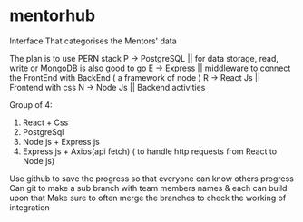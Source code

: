 # mentorhub
Interface That categorises the Mentors' data

The plan is to use PERN stack
P -> PostgreSQL || for data storage, read, write or MongoDB is also good to go
E -> Express || middleware to connect the FrontEnd with BackEnd ( a framework of node )
R -> React Js || Frontend with css
N -> Node Js || Backend activities

Group of 4:
1. React + Css
2. PostgreSql
3. Node js + Express js
4. Express js + Axios(api fetch) ( to handle http requests from React to Node js)

Use github to save the progress so that everyone can know others progress
Can git to make a sub branch with team members names & each can build upon that
Make sure to often merge the branches to check the working of integration

